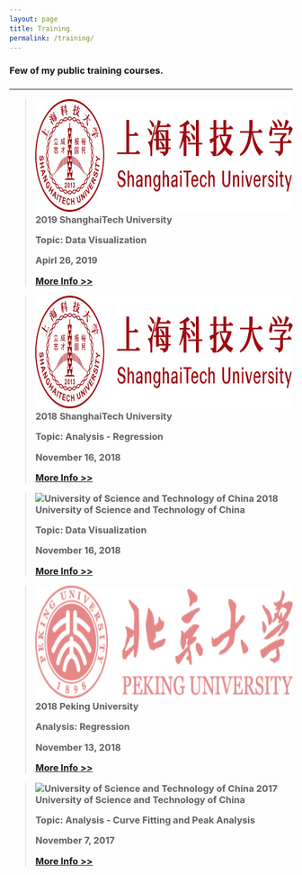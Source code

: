 ```yaml
---
layout: page
title: Training
permalink: /training/
---
```

<h3> Few of my public training courses. <h3>
<hr/>
<blockquote>
<img src="/static/training/SHTU.svg" alt="ShanghaiTech University" height="200"/>
<strong>2019 ShanghaiTech University</strong>
<p> </p>
<p>Topic: Data Visualization</p>
<p>Apirl 26, 2019</p>
<a href="http://library.shanghaitech.edu.cn/2019/0416/c4059a41606/page.htm">More Info >></a>

</blockquote>

<blockquote>
<img src="/static/training/SHTU.svg" alt="ShanghaiTech University" height="200"/>
<strong>2018 ShanghaiTech University</strong>
<p> </p>
<p>Topic: Analysis - Regression</p>
<p>November 16, 2018</p>
<a href="http://library.shanghaitech.edu.cn/2018/1111/c4059a35954/page.htm">More Info >></a>
</blockquote>

<blockquote>
<img src="/static/training/UCTC.svg" alt="University of Science and Technology of China" height="200"/>
<strong>2018 University of Science and Technology of China</strong>
<p> </p>
<p>Topic: Data Visualization</p>
<p>November 16, 2018</p>
<a href="https://scc.ustc.edu.cn/xwgg/201811/t20181116_319904.html">More Info >></a>
</blockquote>

<blockquote>
<img src="/static/training/PKU.png" alt="Peking University" height="200"/>
<strong>2018 Peking University</strong>
<p> </p>
<p>Analysis: Regression</p>
<p>November 13, 2018</p>
<a href="http://hpc.pku.edu.cn/2018110902.html">More Info >></a>
</blockquote>

<blockquote>
<img src="/static/training/UCTC.svg" alt="University of Science and Technology of China" height="200"/>
<strong>2017 University of Science and Technology of China</strong>
<p> </p>
<p>Topic: Analysis - Curve Fitting and Peak Analysis</p>
<p>November 7, 2017</p>
<a href="https://scc.ustc.edu.cn/xwgg/201711/t20171110_288984.html">More Info >></a>
</blockquote>